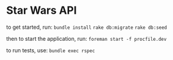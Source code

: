 # Star Wars API

to get started, run:
`bundle install`
`rake db:migrate`
`rake db:seed`

then to start the application, run:
`foreman start -f procfile.dev`

to run tests, use:
`bundle exec rspec`
